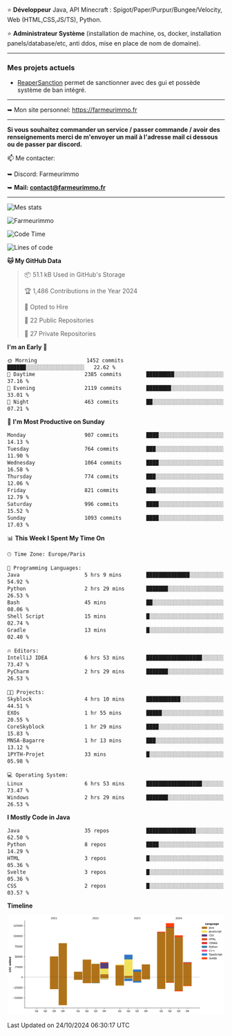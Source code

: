 ⭐ **Développeur** Java, API Minecraft : Spigot/Paper/Purpur/Bungee/Velocity, Web (HTML,CSS,JS/TS), Python.

⭐ **Administrateur Système** (installation de machine, os, docker, installation panels/database/etc, anti ddos, mise en place de nom de domaine).

---

### Mes projets actuels
- [ReaperSanction](https://www.spigotmc.org/resources/reapersanction.89580/) permet de sanctionner avec des gui et possède système de ban intégré.

---

➥ Mon site personnel: https://farmeurimmo.fr

---

**Si vous souhaitez commander un service / passer commande / avoir des renseignements merci de m'envoyer un mail à l'adresse mail ci dessous ou de passer par discord.**

📫 Me contacter:
 
   ➥ Discord: Farmeurimmo
   
   ➥ **Mail: contact@farmeurimmo.fr**

---

![Mes stats](https://github-readme-stats.farmeurimmo.fr/api?username=Farmeurimmo&count_private=true&show_icons=true&theme=radical)

<img src="https://komarev.com/ghpvc/?username=Farmeurimmo" alt="Farmeurimmo" />

<!--START_SECTION:waka-->
![Code Time](http://img.shields.io/badge/Code%20Time-1%2C628%20hrs%2057%20mins-blue)

![Lines of code](https://img.shields.io/badge/From%20Hello%20World%20I%27ve%20Written-772.0%20thousand%20lines%20of%20code-blue)

**🐱 My GitHub Data** 

> 📦 51.1 kB Used in GitHub's Storage 
 > 
> 🏆 1,486 Contributions in the Year 2024
 > 
> 💼 Opted to Hire
 > 
> 📜 22 Public Repositories 
 > 
> 🔑 27 Private Repositories 
 > 
**I'm an Early 🐤** 

```text
🌞 Morning                1452 commits        ██████░░░░░░░░░░░░░░░░░░░   22.62 % 
🌆 Daytime                2385 commits        █████████░░░░░░░░░░░░░░░░   37.16 % 
🌃 Evening                2119 commits        ████████░░░░░░░░░░░░░░░░░   33.01 % 
🌙 Night                  463 commits         ██░░░░░░░░░░░░░░░░░░░░░░░   07.21 % 
```
📅 **I'm Most Productive on Sunday** 

```text
Monday                   907 commits         ████░░░░░░░░░░░░░░░░░░░░░   14.13 % 
Tuesday                  764 commits         ███░░░░░░░░░░░░░░░░░░░░░░   11.90 % 
Wednesday                1064 commits        ████░░░░░░░░░░░░░░░░░░░░░   16.58 % 
Thursday                 774 commits         ███░░░░░░░░░░░░░░░░░░░░░░   12.06 % 
Friday                   821 commits         ███░░░░░░░░░░░░░░░░░░░░░░   12.79 % 
Saturday                 996 commits         ████░░░░░░░░░░░░░░░░░░░░░   15.52 % 
Sunday                   1093 commits        ████░░░░░░░░░░░░░░░░░░░░░   17.03 % 
```


📊 **This Week I Spent My Time On** 

```text
🕑︎ Time Zone: Europe/Paris

💬 Programming Languages: 
Java                     5 hrs 9 mins        ██████████████░░░░░░░░░░░   54.92 % 
Python                   2 hrs 29 mins       ███████░░░░░░░░░░░░░░░░░░   26.53 % 
Bash                     45 mins             ██░░░░░░░░░░░░░░░░░░░░░░░   08.06 % 
Shell Script             15 mins             █░░░░░░░░░░░░░░░░░░░░░░░░   02.74 % 
Gradle                   13 mins             █░░░░░░░░░░░░░░░░░░░░░░░░   02.40 % 

🔥 Editors: 
IntelliJ IDEA            6 hrs 53 mins       ██████████████████░░░░░░░   73.47 % 
PyCharm                  2 hrs 29 mins       ███████░░░░░░░░░░░░░░░░░░   26.53 % 

🐱‍💻 Projects: 
Skyblock                 4 hrs 10 mins       ███████████░░░░░░░░░░░░░░   44.51 % 
EXOs                     1 hr 55 mins        █████░░░░░░░░░░░░░░░░░░░░   20.55 % 
CoreSkyblock             1 hr 29 mins        ████░░░░░░░░░░░░░░░░░░░░░   15.83 % 
MNSA-Bagarre             1 hr 13 mins        ███░░░░░░░░░░░░░░░░░░░░░░   13.12 % 
1PYTH-Projet             33 mins             █░░░░░░░░░░░░░░░░░░░░░░░░   05.98 % 

💻 Operating System: 
Linux                    6 hrs 53 mins       ██████████████████░░░░░░░   73.47 % 
Windows                  2 hrs 29 mins       ███████░░░░░░░░░░░░░░░░░░   26.53 % 
```

**I Mostly Code in Java** 

```text
Java                     35 repos            ████████████████░░░░░░░░░   62.50 % 
Python                   8 repos             ████░░░░░░░░░░░░░░░░░░░░░   14.29 % 
HTML                     3 repos             █░░░░░░░░░░░░░░░░░░░░░░░░   05.36 % 
Svelte                   3 repos             █░░░░░░░░░░░░░░░░░░░░░░░░   05.36 % 
CSS                      2 repos             █░░░░░░░░░░░░░░░░░░░░░░░░   03.57 % 
```



**Timeline**

![Lines of Code chart](https://raw.githubusercontent.com/Farmeurimmo/Farmeurimmo/main/assets/bar_graph.png)


 Last Updated on 24/10/2024 06:30:17 UTC
<!--END_SECTION:waka-->
